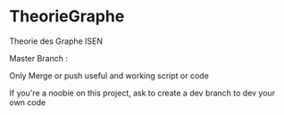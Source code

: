 # TheorieGraphe
Theorie des Graphe ISEN

Master Branch : 

Only Merge or push useful and working script or code

If you're a noobie on this project, ask to create a dev branch to dev your own code
